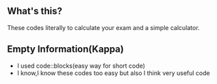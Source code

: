 ## What's this?

These codes literally to calculate your exam and a simple calculator.

## Empty Information(Kappa)

* I used code::blocks(easy way for short code)
* I know,I know these codes too easy but also I think very useful code
